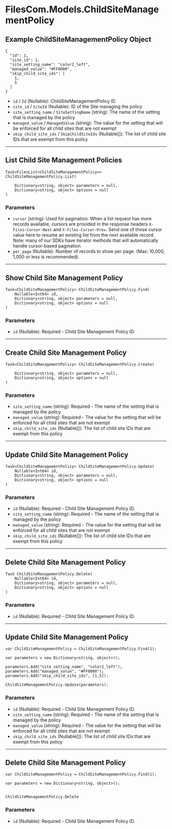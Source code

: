 # FilesCom.Models.ChildSiteManagementPolicy

## Example ChildSiteManagementPolicy Object

```
{
  "id": 1,
  "site_id": 1,
  "site_setting_name": "color2_left",
  "managed_value": "#FF0000",
  "skip_child_site_ids": [
    1,
    5
  ]
}
```

* `id` / `Id`  (Nullable<Int64>): ChildSiteManagementPolicy ID
* `site_id` / `SiteId`  (Nullable<Int64>): ID of the Site managing the policy
* `site_setting_name` / `SiteSettingName`  (string): The name of the setting that is managed by the policy
* `managed_value` / `ManagedValue`  (string): The value for the setting that will be enforced for all child sites that are not exempt
* `skip_child_site_ids` / `SkipChildSiteIds`  (Nullable<Int64>[]): The list of child site IDs that are exempt from this policy


---

## List Child Site Management Policies

```
Task<FilesList<ChildSiteManagementPolicy>> ChildSiteManagementPolicy.List(
    
    Dictionary<string, object> parameters = null,
    Dictionary<string, object> options = null
)
```

### Parameters

* `cursor` (string): Used for pagination.  When a list request has more records available, cursors are provided in the response headers `X-Files-Cursor-Next` and `X-Files-Cursor-Prev`.  Send one of those cursor value here to resume an existing list from the next available record.  Note: many of our SDKs have iterator methods that will automatically handle cursor-based pagination.
* `per_page` (Nullable<Int64>): Number of records to show per page.  (Max: 10,000, 1,000 or less is recommended).


---

## Show Child Site Management Policy

```
Task<ChildSiteManagementPolicy> ChildSiteManagementPolicy.Find(
    Nullable<Int64> id, 
    Dictionary<string, object> parameters = null,
    Dictionary<string, object> options = null
)
```

### Parameters

* `id` (Nullable<Int64>): Required - Child Site Management Policy ID.


---

## Create Child Site Management Policy

```
Task<ChildSiteManagementPolicy> ChildSiteManagementPolicy.Create(
    
    Dictionary<string, object> parameters = null,
    Dictionary<string, object> options = null
)
```

### Parameters

* `site_setting_name` (string): Required - The name of the setting that is managed by the policy
* `managed_value` (string): Required - The value for the setting that will be enforced for all child sites that are not exempt
* `skip_child_site_ids` (Nullable<Int64>[]): The list of child site IDs that are exempt from this policy


---

## Update Child Site Management Policy

```
Task<ChildSiteManagementPolicy> ChildSiteManagementPolicy.Update(
    Nullable<Int64> id, 
    Dictionary<string, object> parameters = null,
    Dictionary<string, object> options = null
)
```

### Parameters

* `id` (Nullable<Int64>): Required - Child Site Management Policy ID.
* `site_setting_name` (string): Required - The name of the setting that is managed by the policy
* `managed_value` (string): Required - The value for the setting that will be enforced for all child sites that are not exempt
* `skip_child_site_ids` (Nullable<Int64>[]): The list of child site IDs that are exempt from this policy


---

## Delete Child Site Management Policy

```
Task ChildSiteManagementPolicy.Delete(
    Nullable<Int64> id, 
    Dictionary<string, object> parameters = null,
    Dictionary<string, object> options = null
)
```

### Parameters

* `id` (Nullable<Int64>): Required - Child Site Management Policy ID.


---

## Update Child Site Management Policy

```
var ChildSiteManagementPolicy = ChildSiteManagementPolicy.Find(1);

var parameters = new Dictionary<string, object>();

parameters.Add("site_setting_name", "color2_left");
parameters.Add("managed_value", "#FF0000");
parameters.Add("skip_child_site_ids", [1,5]);

ChildSiteManagementPolicy.Update(parameters);
```

### Parameters

* `id` (Nullable<Int64>): Required - Child Site Management Policy ID.
* `site_setting_name` (string): Required - The name of the setting that is managed by the policy
* `managed_value` (string): Required - The value for the setting that will be enforced for all child sites that are not exempt
* `skip_child_site_ids` (Nullable<Int64>[]): The list of child site IDs that are exempt from this policy


---

## Delete Child Site Management Policy

```
var ChildSiteManagementPolicy = ChildSiteManagementPolicy.Find(1);

var parameters = new Dictionary<string, object>();


ChildSiteManagementPolicy.Delete
```

### Parameters

* `id` (Nullable<Int64>): Required - Child Site Management Policy ID.
